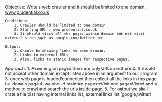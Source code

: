 Objective: Write a web crawler and it should be limited to one domain. www.prudential.co.uk

	Conditions: 
		1. Crawler should be limited to one domain
		2. Starting URL : www.prudential.co.uk
		3. It should visit all the pages within domain but not visit external sites such as google.com/twitter.inc

	Output: 
		1. Should be showing links to same domain.
		2. Links to external URLs
		3. Also, links to static images for respective pages.

Approach: 
	1. Assuming on pages there are only URLs are there
	2. It should not accept other domain except listed above in an argument to our program
	3. once web page is loaded/connected then collect all the links in this page i.e. domain page
	4. we should maintain pagestoVisit and pagesVisted and a method to crawl and search the urls inside page.
	5. For output we shall crate a file(xls) having internal links list, external links list (google,twitter)
	
		
